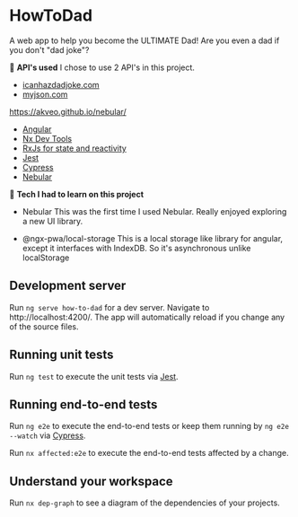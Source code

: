 # HowToDad

A web app to help you become the ULTIMATE Dad! Are you even a dad if you don't "dad joke"?

🔎 **API's used**
I chose to use 2 API's in this project.

- [icanhazdadjoke.com](https://icanhazdadjoke.com/)
- [myjson.com](http://myjson.com/)


https://akveo.github.io/nebular/

- [Angular](https://angular.io)
- [Nx Dev Tools](https://nx.dev/angular)
- [RxJs for state and reactivity](https://rxjs-dev.firebaseapp.com/)
- [Jest](https://jestjs.io/)
- [Cypress](https://www.cypress.io/)
- [Nebular](https://akveo.github.io/nebular/)

🔎 **Tech I had to learn on this project**
- Nebular
This was the first time I used Nebular. Really enjoyed exploring a new UI library.

- @ngx-pwa/local-storage
This is a local storage like library for angular, except it interfaces with IndexDB. So it's asynchronous unlike localStorage

## Development server

Run `ng serve how-to-dad` for a dev server. Navigate to http://localhost:4200/. The app will automatically reload if you change any of the source files.

## Running unit tests

Run `ng test` to execute the unit tests via [Jest](https://jestjs.io).

## Running end-to-end tests

Run `ng e2e` to execute the end-to-end tests or keep them running by `ng e2e --watch` via [Cypress](https://www.cypress.io).

Run `nx affected:e2e` to execute the end-to-end tests affected by a change.

## Understand your workspace

Run `nx dep-graph` to see a diagram of the dependencies of your projects.
